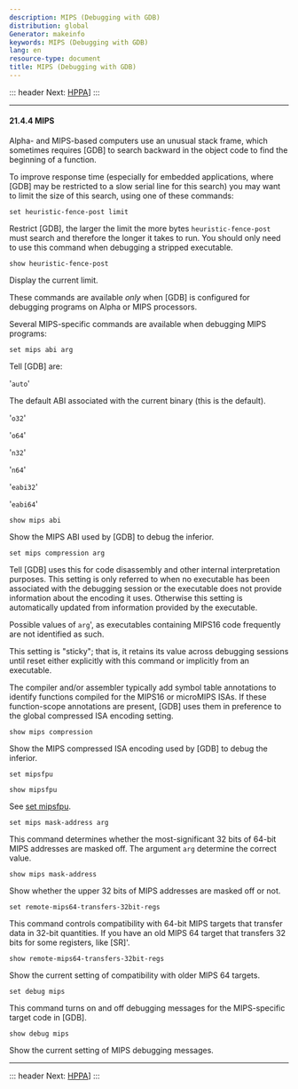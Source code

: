 ```yaml
---
description: MIPS (Debugging with GDB)
distribution: global
Generator: makeinfo
keywords: MIPS (Debugging with GDB)
lang: en
resource-type: document
title: MIPS (Debugging with GDB)
---
```

::: header
Next: [HPPA](HPPA.html#HPPA)]
:::

---

#### 21.4.4 MIPS

Alpha- and MIPS-based computers use an unusual stack frame, which sometimes requires [GDB] to search backward in the object code to find the beginning of a function.

To improve response time (especially for embedded applications, where [GDB] may be restricted to a slow serial line for this search) you may want to limit the size of this search, using one of these commands:

`set heuristic-fence-post limit`

Restrict [GDB], the larger the limit the more bytes `heuristic-fence-post` must search and therefore the longer it takes to run. You should only need to use this command when debugging a stripped executable.

`show heuristic-fence-post`

Display the current limit.

These commands are available *only* when [GDB] is configured for debugging programs on Alpha or MIPS processors.

Several MIPS-specific commands are available when debugging MIPS programs:

`set mips abi arg`

Tell [GDB] are:

'`auto`'

The default ABI associated with the current binary (this is the default).

'`o32`'

'`o64`'

'`n32`'

'`n64`'

'`eabi32`'

'`eabi64`'

`show mips abi`

Show the MIPS ABI used by [GDB] to debug the inferior.

`set mips compression arg`

Tell [GDB] uses this for code disassembly and other internal interpretation purposes. This setting is only referred to when no executable has been associated with the debugging session or the executable does not provide information about the encoding it uses. Otherwise this setting is automatically updated from information provided by the executable.

Possible values of `arg`', as executables containing MIPS16 code frequently are not identified as such.

This setting is "sticky"; that is, it retains its value across debugging sessions until reset either explicitly with this command or implicitly from an executable.

The compiler and/or assembler typically add symbol table annotations to identify functions compiled for the MIPS16 or microMIPS ISAs. If these function-scope annotations are present, [GDB] uses them in preference to the global compressed ISA encoding setting.

`show mips compression`

Show the MIPS compressed ISA encoding used by [GDB] to debug the inferior.

`set mipsfpu`

`show mipsfpu`

See [set mipsfpu](MIPS-Embedded.html#MIPS-Embedded).

`set mips mask-address arg`

This command determines whether the most-significant 32 bits of 64-bit MIPS addresses are masked off. The argument `arg` determine the correct value.

`show mips mask-address`

Show whether the upper 32 bits of MIPS addresses are masked off or not.

`set remote-mips64-transfers-32bit-regs`

This command controls compatibility with 64-bit MIPS targets that transfer data in 32-bit quantities. If you have an old MIPS 64 target that transfers 32 bits for some registers, like [SR]'.

`show remote-mips64-transfers-32bit-regs`

Show the current setting of compatibility with older MIPS 64 targets.

`set debug mips`

This command turns on and off debugging messages for the MIPS-specific target code in [GDB].

`show debug mips`

Show the current setting of MIPS debugging messages.

---

::: header
Next: [HPPA](HPPA.html#HPPA)]
:::

